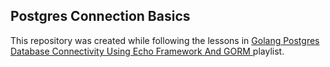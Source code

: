 ## Postgres Connection Basics
This repository was created while following the lessons in 
[Golang Postgres Database Connectivity Using Echo Framework And GORM
](https://www.youtube.com/watch?v=c6ve5vYouFA&t=1804s&ab_channel=Onexlab) playlist.
